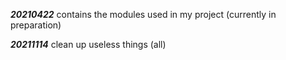 **_20210422_**
contains the modules used in my project (currently in preparation)

**_20211114_**
clean up useless things (all)
